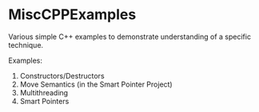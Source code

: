 # MiscCPPExamples
Various simple C++ examples to demonstrate understanding of a specific technique.

Examples:

1) Constructors/Destructors
2) Move Semantics (in the Smart Pointer Project)
3) Multithreading
4) Smart Pointers
